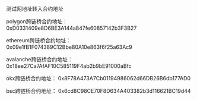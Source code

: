测试网地址转入合约地址

polygon跨链桥合约地址：
0xD0331409e8D6BE3A144a847fe60857142b3F3B27

ethereum跨链桥合约地址：
0x09e1fB1F074389C12Bbe80A10e863f6f25a63Ac9

avalanche跨链桥合约地址：
0x18ee27Ca7AfAF10C585119F4ab2b9bE91000aBfc

okx跨链桥合约地址：
0x8F78A473A7Cb01194986062d66DB26B6db177AD0

bsc跨链桥合约地址：
0x6cd8C98CE70F8D634A403382b3d116621BC19d44